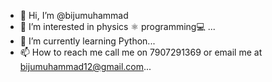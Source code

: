 - 👋 Hi, I’m @bijumuhammad
- 👀 I’m interested in physics ⚛️ programming💻 ...
- 🌱 I’m currently learning Python...
- 📫 How to reach me call me on 7907291369 or email me at bijumuhammad12@gmail.com...

<!---
💞️ I’m looking to collaborate on ...
bijumuhammad/bijumuhammad is a ✨ special ✨ repository because its `README.md` (this file) appears on your GitHub profile.
You can click the Preview link to take a look at your changes.
--->
